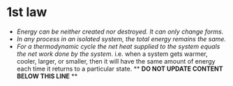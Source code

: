 1st law
=======

* _Energy can be neither created nor destroyed. It can only change forms._
* _In any process in an isolated system, the total energy remains the same._
* _For a thermodynamic cycle the net heat supplied to the system equals the net work done by the system_. i.e. when a system gets warmer, cooler, larger, or smaller, then it will have the same amount of energy each time it returns to a particular state.
** **DO NOT UPDATE CONTENT BELOW THIS LINE** **

